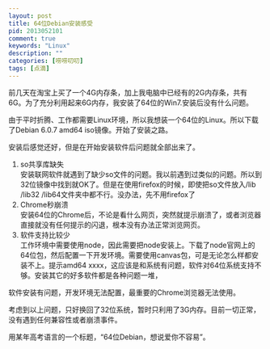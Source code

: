 ```yaml
---
layout: post
title: 64位Debian安装感受
pid: 2013052101
comment: true
keywords: "Linux"
description: ""
categories: [唠唠叨叨]
tags: [点滴]
---
```


前几天在淘宝上买了一个4G内存条，加上我电脑中已经有的2G内存条，共有6G。为了充分利用起来6G内存，我安装了64位的Win7.安装后没有什么问题。

由于平时折腾、工作都需要Linux环境，所以我想装一个64位的Linux。所以下载了Debian 6.0.7 amd64 iso镜像。开始了安装之路。

安装后感觉还好，但是在开始安装软件后问题就全部出来了。

1. so共享库缺失  
  安装联网软件就遇到了缺少so文件的问题。我以前遇到过类似的问题。所以到32位镜像中找到就OK了。但是在使用firefox的时候，即使把so文件放入/lib /lib32 /lib64文件夹中都不行。没办法，先不用firefox了
2. Chrome秒崩溃  
  安装64位的Chrome后，不论是看什么网页，突然就提示崩溃了，或者浏览器直接就没有任何提示的闪退，根本没有办法正常浏览网页。
3. 软件支持比较少  
  工作环境中需要使用node，因此需要把node安装上。下载了node官网上的64位包，然后配置一下开发环境。需要使用canvas包，可是无论怎么样都安装不上。提示amd64 xxxx，这应该是和系统有问题，软件对64位系统支持不够。安装其它的好多软件都是各种问题一堆，

软件安装有问题，开发环境无法配置，最重要的Chrome浏览器无法使用。

考虑到以上问题，只好换回了32位系统，暂时只利用了3G内存。目前一切正常，没有遇到任何兼容性或者崩溃事件。

用某年高考语言的一个标题，“64位Debian，想说爱你不容易”。
